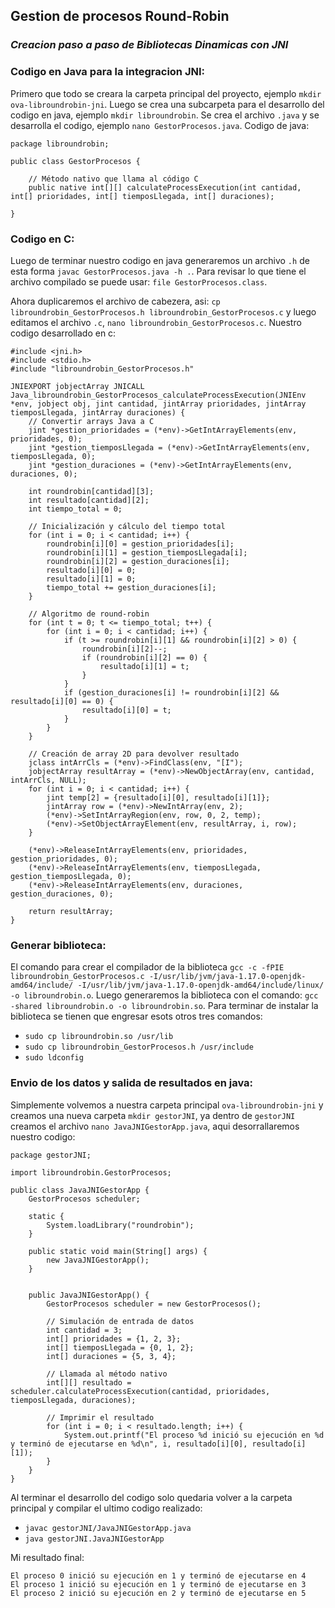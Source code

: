 ## **Gestion de procesos Round-Robin**


### *Creacion paso a paso de Bibliotecas Dinamicas con JNI*

### Codigo en Java para la integracion JNI:

Primero que todo se creara la carpeta principal del proyecto, ejemplo `mkdir ova-libroundrobin-jni`. Luego se crea una subcarpeta para el desarrollo del codigo en java, ejemplo `mkdir libroundrobin`. Se crea el archivo `.java` y se desarrolla el codigo, ejemplo `nano GestorProcesos.java`. Codigo de java:

```
package libroundrobin;

public class GestorProcesos {

    // Método nativo que llama al código C
    public native int[][] calculateProcessExecution(int cantidad, int[] prioridades, int[] tiemposLlegada, int[] duraciones);

}
```



### Codigo en C:

Luego de terminar nuestro codigo en java generaremos un archivo `.h` de esta forma `javac GestorProcesos.java -h .`. Para revisar lo que tiene el archivo compilado se puede usar: `file GestorProcesos.class`.

Ahora duplicaremos el archivo de cabezera, asi: `cp libroundrobin_GestorProcesos.h libroundrobin_GestorProcesos.c` y luego editamos el archivo `.c`, `nano libroundrobin_GestorProcesos.c`. Nuestro codigo desarrollado en c:


```
#include <jni.h>
#include <stdio.h>
#include "libroundrobin_GestorProcesos.h"

JNIEXPORT jobjectArray JNICALL Java_libroundrobin_GestorProcesos_calculateProcessExecution(JNIEnv *env, jobject obj, jint cantidad, jintArray prioridades, jintArray tiemposLlegada, jintArray duraciones) {
    // Convertir arrays Java a C
    jint *gestion_prioridades = (*env)->GetIntArrayElements(env, prioridades, 0);
    jint *gestion_tiemposLlegada = (*env)->GetIntArrayElements(env, tiemposLlegada, 0);
    jint *gestion_duraciones = (*env)->GetIntArrayElements(env, duraciones, 0);

    int roundrobin[cantidad][3];
    int resultado[cantidad][2];
    int tiempo_total = 0;

    // Inicialización y cálculo del tiempo total
    for (int i = 0; i < cantidad; i++) {
        roundrobin[i][0] = gestion_prioridades[i];
        roundrobin[i][1] = gestion_tiemposLlegada[i];
        roundrobin[i][2] = gestion_duraciones[i];
        resultado[i][0] = 0;
        resultado[i][1] = 0;
        tiempo_total += gestion_duraciones[i];
    }

    // Algoritmo de round-robin
    for (int t = 0; t <= tiempo_total; t++) {
        for (int i = 0; i < cantidad; i++) {
            if (t >= roundrobin[i][1] && roundrobin[i][2] > 0) {
                roundrobin[i][2]--;
                if (roundrobin[i][2] == 0) {
                    resultado[i][1] = t;
                }
            }
            if (gestion_duraciones[i] != roundrobin[i][2] && resultado[i][0] == 0) {
                resultado[i][0] = t;
            }
        }
    }

    // Creación de array 2D para devolver resultado
    jclass intArrCls = (*env)->FindClass(env, "[I");
    jobjectArray resultArray = (*env)->NewObjectArray(env, cantidad, intArrCls, NULL);
    for (int i = 0; i < cantidad; i++) {
        jint temp[2] = {resultado[i][0], resultado[i][1]};
        jintArray row = (*env)->NewIntArray(env, 2);
        (*env)->SetIntArrayRegion(env, row, 0, 2, temp);
        (*env)->SetObjectArrayElement(env, resultArray, i, row);
    }

    (*env)->ReleaseIntArrayElements(env, prioridades, gestion_prioridades, 0);
    (*env)->ReleaseIntArrayElements(env, tiemposLlegada, gestion_tiemposLlegada, 0);
    (*env)->ReleaseIntArrayElements(env, duraciones, gestion_duraciones, 0);

    return resultArray;
}
```



### Generar biblioteca:

El comando para crear el compilador de la biblioteca `gcc -c -fPIE libroundrobin_GestorProcesos.c -I/usr/lib/jvm/java-1.17.0-openjdk-amd64/include/ -I/usr/lib/jvm/java-1.17.0-openjdk-amd64/include/linux/ -o libroundrobin.o`. Luego generaremos la biblioteca con el comando: `gcc -shared libroundrobin.o -o libroundrobin.so`. Para terminar de instalar la biblioteca se tienen que engresar esots otros tres comandos:

- `sudo cp libroundrobin.so /usr/lib`
- `sudo cp libroundrobin_GestorProcesos.h /usr/include`
- `sudo ldconfig`



### Envio de los datos y salida de resultados en java:

Simplemente volvemos a nuestra carpeta principal `ova-libroundrobin-jni` y creamos una nueva carpeta `mkdir gestorJNI`, ya dentro de `gestorJNI` creamos el archivo `nano JavaJNIGestorApp.java`, aqui desorrallaremos nuestro codigo:

```
package gestorJNI;

import libroundrobin.GestorProcesos;

public class JavaJNIGestorApp {
    GestorProcesos scheduler;

    static {
        System.loadLibrary("roundrobin");
    }

    public static void main(String[] args) {
        new JavaJNIGestorApp();
    }


    public JavaJNIGestorApp() {
        GestorProcesos scheduler = new GestorProcesos();

        // Simulación de entrada de datos
        int cantidad = 3;
        int[] prioridades = {1, 2, 3};
        int[] tiemposLlegada = {0, 1, 2};
        int[] duraciones = {5, 3, 4};

        // Llamada al método nativo
        int[][] resultado = scheduler.calculateProcessExecution(cantidad, prioridades, tiemposLlegada, duraciones);

        // Imprimir el resultado
        for (int i = 0; i < resultado.length; i++) {
            System.out.printf("El proceso %d inició su ejecución en %d y terminó de ejecutarse en %d\n", i, resultado[i][0], resultado[i][1]);
        }
    }
}
```

Al terminar el desarrollo del codigo solo quedaria volver a la carpeta principal y compilar el ultimo codigo realizado: 

- `javac gestorJNI/JavaJNIGestorApp.java` 
- `java gestorJNI.JavaJNIGestorApp`


Mi resultado final:

```
El proceso 0 inició su ejecución en 1 y terminó de ejecutarse en 4
El proceso 1 inició su ejecución en 1 y terminó de ejecutarse en 3
El proceso 2 inició su ejecución en 2 y terminó de ejecutarse en 5
```
